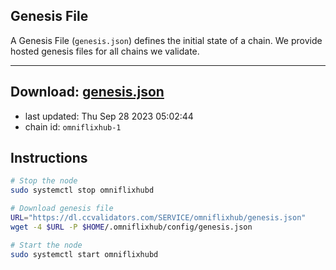 ## Genesis File
A Genesis File (`genesis.json`) defines the initial state of a chain. We provide hosted genesis files for all chains we validate.

---
**Download: [genesis.json](https://dl.ccvalidators.com/SERVICE/omniflixhub/genesis.json)**
---

- last updated: Thu Sep 28 2023 05:02:44
- chain id: `omniflixhub-1`

## Instructions
```sh
# Stop the node
sudo systemctl stop omniflixhubd

# Download genesis file
URL="https://dl.ccvalidators.com/SERVICE/omniflixhub/genesis.json"
wget -4 $URL -P $HOME/.omniflixhub/config/genesis.json

# Start the node
sudo systemctl start omniflixhubd
```
